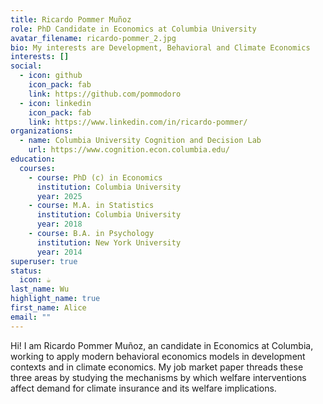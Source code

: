 ```yaml
---
title: Ricardo Pommer Muñoz
role: PhD Candidate in Economics at Columbia University
avatar_filename: ricardo-pommer_2.jpg
bio: My interests are Development, Behavioral and Climate Economics
interests: []
social:
  - icon: github
    icon_pack: fab
    link: https://github.com/pommodoro
  - icon: linkedin
    icon_pack: fab
    link: https://www.linkedin.com/in/ricardo-pommer/
organizations:
  - name: Columbia University Cognition and Decision Lab
    url: https://www.cognition.econ.columbia.edu/
education:
  courses:
    - course: PhD (c) in Economics
      institution: Columbia University
      year: 2025
    - course: M.A. in Statistics
      institution: Columbia University
      year: 2018
    - course: B.A. in Psychology
      institution: New York University
      year: 2014
superuser: true
status:
  icon: ☕️
last_name: Wu
highlight_name: true
first_name: Alice
email: ""
---
```

H﻿i! I am Ricardo Pommer Muñoz, an candidate in Economics at Columbia, working to apply modern behavioral economics models in development contexts and in climate economics. My job market paper threads these three areas by studying the mechanisms by which welfare interventions affect demand for climate insurance and its welfare implications.